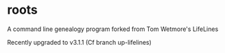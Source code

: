 # roots

A command line genealogy program forked from Tom Wetmore's LifeLines

Recently upgraded to v3.1.1 (Cf branch up-lifelines)

